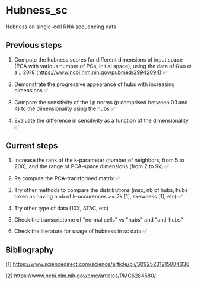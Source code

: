 Hubness_sc
====

Hubness on single-cell RNA sequencing data

Previous steps
-----------
1. Compute the hubness scores for different dimensions of input space (PCA with various number of PCs, initial space), using the data of Guo et al., 2018 (https://www.ncbi.nlm.nih.gov/pubmed/29942094)
:white_check_mark:

2. Demonstrate the progressive appearance of hubs with increasing dimensions
:white_check_mark:

3. Compare the sensitivity of the Lp norms (p comprised between 0.1 and 4) to the dimensionality using the hubs
:white_check_mark:

4. Evaluate the difference in sensitivity as a function of the dimensionality
:white_check_mark:

Current steps
-----------
1. Increase the rank of the k-parameter (number of neighbors, from 5 to 200), and the range of PCA-space dimensions (from 2 to 9k)  :white_check_mark:

2. Re compute the PCA-transformed matrix
:white_check_mark:

3. Try other methods to compare the distributions (max, nb of hubs, hubs taken as having a nb of k-occurences >= 2k [1], skewness [1], etc)
:white_check_mark:

4. Try other type of data (10X, ATAC, etc)

5. Check the transcriptome of "normal cells" vs "hubs" and "anti-hubs"

4. Check the literature for usage of hubness in sc data
:white_check_mark:

Bibliography
-----------
[1] https://www.sciencedirect.com/science/article/pii/S0925231215004336

[2] https://www.ncbi.nlm.nih.gov/pmc/articles/PMC6284580/
